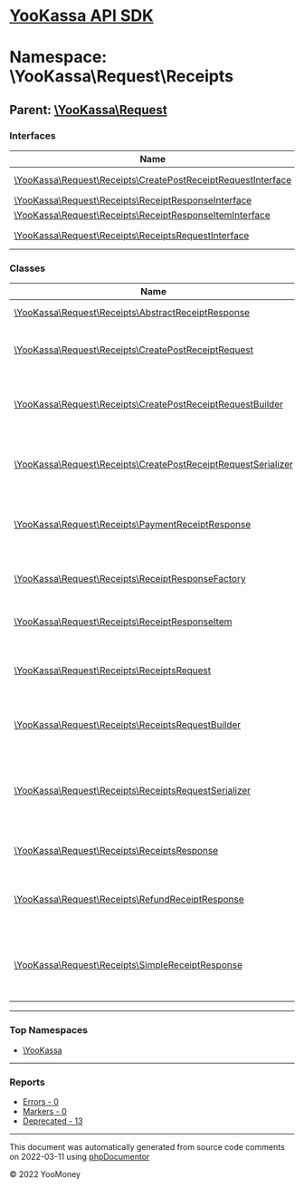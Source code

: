 # [YooKassa API SDK](../home.md)

# Namespace: \YooKassa\Request\Receipts

## Parent: [\YooKassa\Request](../namespaces/yookassa-request.md)

### Interfaces

| Name | Summary |
| ---- | ------- |
| [\YooKassa\Request\Receipts\CreatePostReceiptRequestInterface](../classes/YooKassa-Request-Receipts-CreatePostReceiptRequestInterface.md) | Interface CreateReceiptRequestInterface |
| [\YooKassa\Request\Receipts\ReceiptResponseInterface](../classes/YooKassa-Request-Receipts-ReceiptResponseInterface.md) | Interface ReceiptInterface |
| [\YooKassa\Request\Receipts\ReceiptResponseItemInterface](../classes/YooKassa-Request-Receipts-ReceiptResponseItemInterface.md) | Interface ReceiptItemInterface |
| [\YooKassa\Request\Receipts\ReceiptsRequestInterface](../classes/YooKassa-Request-Receipts-ReceiptsRequestInterface.md) | Интерфейс объекта запроса списка возвратов |

### Classes

| Name | Summary |
| ---- | ------- |
| [\YooKassa\Request\Receipts\AbstractReceiptResponse](../classes/YooKassa-Request-Receipts-AbstractReceiptResponse.md) | Class AbstractReceipt |
| [\YooKassa\Request\Receipts\CreatePostReceiptRequest](../classes/YooKassa-Request-Receipts-CreatePostReceiptRequest.md) | Класс объекта запроса к API на создание чека |
| [\YooKassa\Request\Receipts\CreatePostReceiptRequestBuilder](../classes/YooKassa-Request-Receipts-CreatePostReceiptRequestBuilder.md) | Класс билдера объектов запросов к API на создание чека |
| [\YooKassa\Request\Receipts\CreatePostReceiptRequestSerializer](../classes/YooKassa-Request-Receipts-CreatePostReceiptRequestSerializer.md) | Класс сериалайзера объекта запроса к API создание чека |
| [\YooKassa\Request\Receipts\PaymentReceiptResponse](../classes/YooKassa-Request-Receipts-PaymentReceiptResponse.md) | Класс описывающий чек, привязанный к платежу |
| [\YooKassa\Request\Receipts\ReceiptResponseFactory](../classes/YooKassa-Request-Receipts-ReceiptResponseFactory.md) | Фабричный класс для работы с чеками |
| [\YooKassa\Request\Receipts\ReceiptResponseItem](../classes/YooKassa-Request-Receipts-ReceiptResponseItem.md) | Класс, описывающий товар в чеке |
| [\YooKassa\Request\Receipts\ReceiptsRequest](../classes/YooKassa-Request-Receipts-ReceiptsRequest.md) | Класс объекта запроса к API списка возвратов магазина |
| [\YooKassa\Request\Receipts\ReceiptsRequestBuilder](../classes/YooKassa-Request-Receipts-ReceiptsRequestBuilder.md) | Класс билдера объектов запросов к API списка чеков |
| [\YooKassa\Request\Receipts\ReceiptsRequestSerializer](../classes/YooKassa-Request-Receipts-ReceiptsRequestSerializer.md) | Класс сериализатора объектов запросов к API для получения списка возвратов |
| [\YooKassa\Request\Receipts\ReceiptsResponse](../classes/YooKassa-Request-Receipts-ReceiptsResponse.md) | Класс для работы со списком чеков |
| [\YooKassa\Request\Receipts\RefundReceiptResponse](../classes/YooKassa-Request-Receipts-RefundReceiptResponse.md) | Класс описывающий чек, привязанный к возврату |
| [\YooKassa\Request\Receipts\SimpleReceiptResponse](../classes/YooKassa-Request-Receipts-SimpleReceiptResponse.md) | Класс описывающий чек, не привязанный ни к платежу ни к возврату |

---

### Top Namespaces

* [\YooKassa](../namespaces/yookassa.md)

---

### Reports
* [Errors - 0](../reports/errors.md)
* [Markers - 0](../reports/markers.md)
* [Deprecated - 13](../reports/deprecated.md)

---

This document was automatically generated from source code comments on 2022-03-11 using [phpDocumentor](http://www.phpdoc.org/)

&copy; 2022 YooMoney